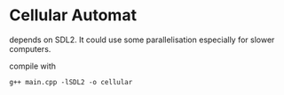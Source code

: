 # Cellular Automat

depends on SDL2.
It could use some parallelisation especially for slower computers.

compile with

```
g++ main.cpp -lSDL2 -o cellular
```

